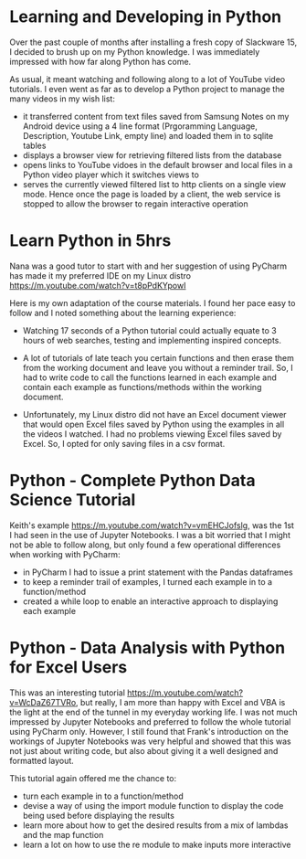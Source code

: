 # Learning and Developing in Python

Over the past couple of months after installing a fresh copy of Slackware 15, I decided to brush up on my Python knowledge. I was immediately impressed with how far along Python has come.

As usual, it meant watching and following along to a lot of YouTube video tutorials. I even went as far as to develop a Python project to manage the many videos in my wish list:

 - it transferred content from text files saved from Samsung Notes on my Android device using a 4 line format (Prgoramming Language, Description, Youtube Link, empty line) and loaded them in to sqlite tables
 - displays a browser view for retrieving filtered lists from the database
 - opens links to YouTube vidoes in the default browser and local files in a Python video player which it switches views to
 - serves the currently viewed filtered list to http clients on a single view mode. Hence once the page is loaded by a client, the web service is stopped to allow the browser to regain interactive operation

# Learn Python in 5hrs

Nana was a good tutor to start with and her suggestion of using PyCharm has made it my preferred IDE on my Linux distro https://m.youtube.com/watch?v=t8pPdKYpowI

Here is my own adaptation of the course materials. I found her pace easy to follow and I noted something about the learning experience:

 - Watching 17 seconds of a Python tutorial could actually equate to 3 hours of web searches, testing and implementing inspired concepts.

 - A lot of tutorials of late teach you certain functions and then erase them from the working document and leave you without a reminder trail. So, I had to write code to call the functions learned in each example and contain each example as functions/methods within the working document.

  - Unfortunately, my Linux distro did not have an Excel document viewer that would open Excel files saved by Python using the examples in all the videos I watched. I had no problems viewing Excel files saved by Excel. So, I opted for only saving files in a csv format.

# Python - Complete Python Data Science Tutorial

Keith's example https://m.youtube.com/watch?v=vmEHCJofslg, was the 1st I had seen in the use of Jupyter Notebooks. I was a bit worried that I might not be able to follow along, but only found a few operational differences when working with PyCharm:

 - in PyCharm I had to issue a print statement with the Pandas dataframes
 - to keep a reminder trail of examples, I turned each example in to a function/method
 - created a while loop to enable an interactive approach to displaying each example


# Python - Data Analysis with Python for Excel Users

This was an interesting tutorial https://m.youtube.com/watch?v=WcDaZ67TVRo, but really, I am more than happy with Excel and VBA is the light at the end of the tunnel in my everyday working life. I was not much impressed by Jupyter Notebooks and preferred to follow the whole tutorial using PyCharm only. However, I still found that Frank's introduction on the workings of Jupyter Notebooks was very helpful and showed that this was not just about writing code, but also about giving it a well designed and formatted layout.

This tutorial again offered me the chance to:

 - turn each example in to a function/method
 - devise a way of using the import module function to display the code being used before displaying the results
 - learn more about how to get the desired results from a mix of lambdas and the map function
 - learn a lot on how to use the re module to make inputs more interactive

